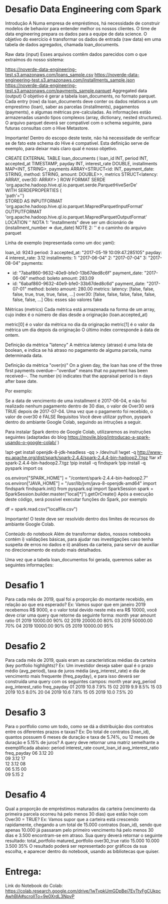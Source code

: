 
# Desafio Data Engineering com Spark
Introdução
A Numa empresa de empréstimos, há necessidade de construir modelos de behavior para entender melhor os nossos clientes. O time de data engineering prepara os dados para a equipe de data science. O objetivo do exercício é transformar os dados de entrada (raw data) em uma tabela de dados agregados, chamada loan_documents.

Raw data (input)
Esses arquivos contêm dados parecidos com o que extraímos do nosso sistema:

https://noverde-data-engineering-test.s3.amazonaws.com/loans_sample.csv
https://noverde-data-engineering-test.s3.amazonaws.com/installments_sample.json
https://noverde-data-engineering-test.s3.amazonaws.com/payments_sample.parquet
Aggregated data (output)
O objetivo é gerar a tabela loan_documents, no formato parquet. Cada entry (row) da loan_documents deve conter os dados relativos a um emprestimo (loan), saber as parcelas (installments), pagamentos (payments), e algumas métricas pre-calculadas. As informações estão armazenadas usando tipos complexos (array, dictionary, nested structures). O arquivo parquet deverá ser compatível com o schema seguinte, para futuras consultas com o Hive Metastore.

Importante! Dentro do escopo deste teste, não há necessidade de verificar se de fato este schema do Hive é compatível. Esta definição serve de exemplo, para deixar mais claro qual é nosso objetivo.

CREATE EXTERNAL TABLE loan_documents (
  loan_id INT,
  period INT,
  accepted_at TIMESTAMP,
  payday INT,
  interest_rate DOUBLE,
  installments MAP<INT, STRING>,
  payments ARRAY<STRUCT<id: INT, payment_date: STRING, method: STRING, amount: DOUBLE>>,
  metrics STRUCT<latency: ARRAY<BOOLEAN>, over30: ARRAY<BOOLEAN>>
)
ROW FORMAT SERDE                                                   
  'org.apache.hadoop.hive.ql.io.parquet.serde.ParquetHiveSerDe'    
WITH SERDEPROPERTIES (                                             
  'path'='<PAQUET FILE PATH>')    
STORED AS INPUTFORMAT                                              
  'org.apache.hadoop.hive.ql.io.parquet.MapredParquetInputFormat'  
OUTPUTFORMAT                                                       
  'org.apache.hadoop.hive.ql.io.parquet.MapredParquetOutputFormat' 
LOCATION '<PAQUET FILE PATH>'
NOTA 1: "installments" deve ser um dicionário de (installment_number => due_date)
NOTE 2: '<PAQUET FILE PATH>' é o caminho do arquivo parquet

Linha de exemplo (representada como um doc yaml):

loan_id: 9243
period: 3
accepted_at: "2017-05-19 10:09:47.285105"
payday: 4
interest_rate: 3.12
installments:
  1: "2017-06-04"
  2: "2017-07-04"
  3: "2017-08-04"
payments:
- id: "7abaf860-9632-40e9-bfe0-13b67ded8c6f"
  payment_date: "2017-06-06"
  method: boleto
  amount: 283.09
- id: "6abaf860-9632-40e9-bfe0-33b67ded8c6d"
  payment_date: "2017-07-01"
  method: boleto
  amount: 280.00
metrics:
  latency: [false, false, false, true, true, true, false, ...]
  over30: [false, false, false, false, false, false, false, ...]
Obs: esses são valores fake

Métricas (metrics)
Cada métrica está armazenada na forma de um array, cujo index é o número de dias desde a originação (loan.accepted_at)

metric[0] é o valor da métrica no dia da originação
metric[1] é o valor da métrica um dia depois da originação
O último index corresponde à data de ontem.

Definição da métrica "latency"
A métrica latency (atraso) é uma lista de boolean, e indica se há atraso no pagamento de alguma parcela, numa determinada data.

Definição da métrica "over(n)"
On a given day, the loan has one of the three first payments overdue--"overdue" means that no payment has been received--. The number (n) indicates that the appraisal period is n days after base date.

Por exemplo:

Se a data de vencimento de uma installment é 2017-06-04, e não foi realizado nenhum pagamento dentro de 30 dias, o valor de Over30 será TRUE depois de 2017-07-04.
Uma vez que o pagamento foi recebido, o valor de over30 é FALSE
Requisitos
Você deve utilizar python, pyspark dentro do ambiante Google Colab, seguindo as intruções a seguir.

Para instalar Spark dentro de Google Colab, utilizaremos as instruções seguintes (adaptadas do blog https://movile.blog/introducao-a-spark-usando-o-google-colab/ )

!apt-get install openjdk-8-jdk-headless -qq > /dev/null
!wget -q http://www-eu.apache.org/dist/spark/spark-2.4.4/spark-2.4.4-bin-hadoop2.7.tgz
!tar xf spark-2.4.4-bin-hadoop2.7.tgz
!pip install -q findspark
!pip install -q pyspark
import os

os.environ["SPARK_HOME"] = "/content/spark-2.4.4-bin-hadoop2.7"
os.environ["JAVA_HOME"] = "/usr/lib/jvm/java-8-openjdk-amd64"
import findspark
findspark.init()
from pyspark.sql import SparkSession
spark = SparkSession.builder.master("local[*]").getOrCreate()
Após a execução deste código, será possível executar funções do Spark, por exemplo

df = spark.read.csv("localfile.csv")

Importante! O teste deve ser resolvido dentro dos limites de recursos do ambiante Google Colab.

Conteúdo do notebook
Além de transformar dados, nossos notebooks contém i) validações básicas, para ajudar nas investigações caso tenha suspeita de erros no dados e ii) análises da carteira, para servir de auxiliar no direcionamento de estudo mais detalhados.

Uma vez que a tabela loan_documentos foi gerada, queremos saber as seguintes informações:

# Desafio 1
Para cada mês de 2019, qual foi a proporção do montante recebido, em relação ao que era esperado? Ex: Vamos supor que em janeiro 2019 recebemos R$ 9000, e o valor total devido neste mês era R$ 10000, você deve criar uma query que retorne da seguinte forma:
month	year	amount	ratio
01	2019	10000.00	90%
02	2019	20000.00	80%
03	2019	50000.00	70%
04	2019	10000.00	90%
05	2019	10000.00	95%

# Desafio 2
Para cada mês de 2019, quais eram as características médias da carteira (key portfolio highlights)? Ex: Um investidor deseja saber qual é o prazo médio (avg_period), taxa de juros média (avg_interest_rate) e dia de vencimento mais frequente (freq_payday), e para isso deverá ser construída uma query com os seguintes campos:
month	year	avg_period	avg_interest_ratio	freq_payday
01	2019	10.8	7.9%	15
02	2019	9.9	8.5%	15
03	2019	10.5	8.0%	20
04	2019	10.6	7.8%	15
05	2019	10.0	7.5%	20

# Desafio 3
Para o portfolio como um todo, como se dá a distribuição dos contratos entre os diferentes prazos e taxas? Ex: Do total de contratos (loan_id), quantos possuem 6 meses de duração e taxa de 5.74%, ou 12 meses de duração e 5.15% de juros? A query deve retornar uma matriz semelhante a exemplificada abaixo:
period	interest_rate	count_loan_id	avg_interest_ratio	freq_payday
06	3.12	20		
09	3.12	17		
12	3.12	08		
06	5.15	00		
09	5.15	2		

# Desafio 4
Qual a proporção de empréstimos maturados da carteira (vencimento da primeira parcela ocorreu há pelo menos 30 dias) que estão hoje com Over30 = TRUE? Ex: Vamos supor que a carteira está crescendo rapidamente, chegando a um total de 15.000 contratos (loan_id), sendo que apenas 10.000 já passaram pelo primeiro vencimento há pelo menos 30 dias e 3.500 encontram-se em atraso. Sua query deverá retornar o seguinte resultado:
total_portfolio	matured_portfolio	over30_true	ratio
15.000	10.000	3.500	35%
O resultado poderá ser representado por gráficos da sua escolha, e aparecer dentro do notebook, usando as bibliotecas que quiser.

# Entrega:

Link do Notebook do Colab:   https://colab.research.google.com/drive/1wTvpkUmGDpBei7EvTtyFgCUkpcAwhBlA#scrollTo=9e0XrdL3NpvP

